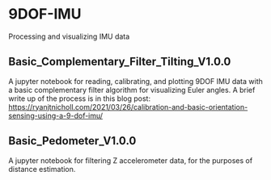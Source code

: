 # 9DOF-IMU
Processing and visualizing IMU data

## Basic_Complementary_Filter_Tilting_V1.0.0

A jupyter notebook for reading, calibrating, and plotting 9DOF IMU data with a basic complementary filter algorithm for visualizing Euler angles. A brief write up of the process is in this blog post:
https://ryanjtnicholl.com/2021/03/26/calibration-and-basic-orientation-sensing-using-a-9-dof-imu/

## Basic_Pedometer_V1.0.0
A jupyter notebook for filtering Z accelerometer data, for the purposes of distance estimation.
